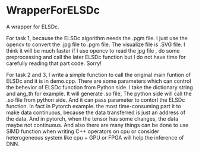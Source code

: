 # WrapperForELSDc
A wrapper for ELSDc. 

For task 1, because the ELSDc algorithm needs the .pgm file. I just use the opencv to convert the .jpg file to .pgm file. The visualize file is .SVG file. I think it will be much faster if I use opencv to read the jpg file , do some preprocessing and call the later ELSDc function but I do not have time for carefully reading that part code. Sorry!

For task 2 and 3, I write a simple function to call the original main funtion of ELSDc and it is in demo.cpp. There are some parameters which can control the behevior of ELSDc function from Python side. I take the dictionary string and ang_th for example. It will generate .so file, The python side will call the .so file from python side. And it can pass parameter to contorl the ELSDc function. In fact in Pytorch example. the most time-consuming part it to make data continuous, because the data transferred is just an address of the data. And in pytorch, when the tensor has some changes, the data maybe not continuous. And also there are many things can be done to use SIMD function when writing C++ operators on cpu or consider heterogeneous system like cpu + GPU or FPGA will help the inference of DNN. 
